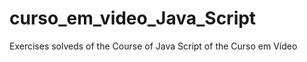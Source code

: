 # curso_em_video_Java_Script
 Exercises solveds of  the Course of Java Script of the Curso em Vídeo 
